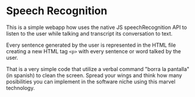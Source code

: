 # Speech Recognition

This is a simple webapp how uses the native JS speechRecognition API to listen to the user while talking and transcript its conversation to text.

Every sentence generated by the user is represented in the HTML file creating a new HTML tag `<p>` with every sentence or word talked by the user.

That is a very simple code that utilize a verbal command "borra la pantalla" (in spanish) to clean the screen. Spread your wings and think how many posibilities you can implement in the software niche using this marvel technology.